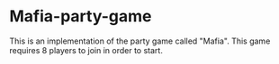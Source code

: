 # Mafia-party-game
This is an implementation of the party game called "Mafia". This game requires 8 players to join in order to start.
